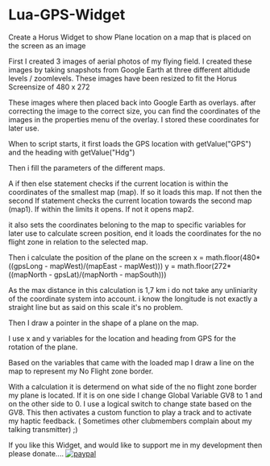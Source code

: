 # Lua-GPS-Widget
Create a Horus Widget to show Plane location on a map that is placed on the screen as an image

First I created 3 images of aerial photos of my flying field. I created these images by taking snapshots from Google Earth at three different altidude levels / zoomlevels.
These images have been resized to fit the Horus Screensize of 480 x 272

These images where then placed back into Google Earth as overlays. after correcting the image to the correct size, you can find the coordinates of the images in the properties menu of the overlay. I stored these coordinates for later use.

When to script starts, it first loads the GPS location with getValue("GPS") and the heading with getValue("Hdg")

Then i fill the parameters of the different maps.

A if then else statement checks if the current location is within the coordinates of the smallest map (map). If so it loads this map. 
If not then the second If statement checks the current location towards the second map (map1). If within the limits it opens. If not it opens map2.

it also sets the coordinates beloning to the map to specific variables for later use to calculate screen position, end it loads the coordinates for the no flight zone in relation to the selected map.

Then i calculate the position of the plane on the screen
x = math.floor(480*((gpsLong - mapWest)/(mapEast - mapWest)))
y = math.floor(272*((mapNorth - gpsLat)/(mapNorth - mapSouth)))

As the max distance in this calculation is 1,7 km i do not take any unliniarity of the coordinate system into account.
i know the longitude is not exactly a straight line but as said on this scale it's no problem.

Then I draw a pointer in the shape of a plane on the map.

I use x and y variables for the location and heading from GPS for the rotation of the plane.

Based on the variables that came with the loaded map I draw a line on the map to represent my No Flight zone border.

With a calculation it is determend on what side of the no flight zone border my plane is located. If it is on one side I change Global Variable GV8 to 1 and on the other side to 0. I use a logical switch to change state based on the GV8.
This then activates a custom function to play a track and to activate my haptic feedback. ( Sometimes other clubmembers complain about my talking transmitter) ;)


If you like this Widget, and would like to support me in my development
then please donate....
[![paypal](https://www.paypalobjects.com/en_US/i/btn/btn_donateCC_LG.gif)](https://www.paypal.com/cgi-bin/webscr?cmd=_s-xclick&hosted_button_id=UXFYW3U9L4WPW&source=url)



